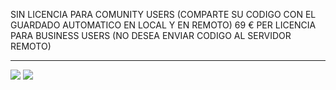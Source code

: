 SIN LICENCIA PARA COMUNITY USERS (COMPARTE SU CODIGO CON EL GUARDADO AUTOMATICO EN LOCAL Y EN REMOTO)
69 € PER LICENCIA PARA BUSINESS USERS (NO DESEA ENVIAR CODIGO AL SERVIDOR REMOTO)
<hr />
<img src="http://multisitio.es/img/kubox3/files.png" />
<img src="http://multisitio.es/img/kubox3/boxes.png" />
